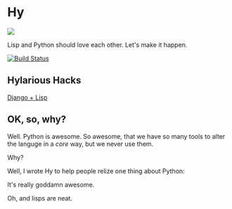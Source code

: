 Hy
==

![](https://raw.github.com/paultag/hy/master/site/imgs/xkcd.png)

Lisp and Python should love each other. Let's make it happen.

[![Build Status](https://travis-ci.org/paultag/hy.png?branch=master)](https://travis-ci.org/paultag/hy)

Hylarious Hacks
---------------

[Django + Lisp](https://github.com/paultag/djlisp/tree/master/djlisp)


OK, so, why?
------------

Well. Python is awesome. So awesome, that we have so many tools to alter the
languge in a *core* way, but we never use them.

Why?

Well, I wrote Hy to help people relize one thing about Python:

It's really goddamn awesome.

Oh, and lisps are neat.
